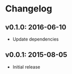 # Changelog

## v0.1.0: 2016-06-10

- Update dependencies

## v0.0.1: 2015-08-05

- Initial release
